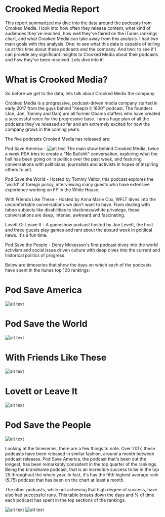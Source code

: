 # Crooked Media Report

This report summarized my dive into the data around the podcasts from Crooked Media.  I look into how often they release content, what kind of audiences they've reached, how well they've faired on the iTunes rankings chart, and what Crooked Media can take away from this analysis.  I had two main goals with this analysis.  One: to see what this data is capable of telling us at this time about these podcasts and the company.  And two: to see if I can provide any significant insights to Crooked Media about their podcasts and how they've been received.  Lets dive into it!

# What is Crooked Media?

So before we get to the data, lets talk about Crooked Media the company.

Crooked Media is a progressive, podcast-driven media company started in early 2017 from the guys behind "Keepin it 1600" podcast.  The founders (Jon, Jon, Tommy and Dan) are all former Obama staffers who have created a successful voice for the progressive base.  I am a
huge plan of all the podcasts they've released so far and am extremely excited for how the company grows in the coming years.  

The five podcasts Crooked Media has released are:

Pod Save America - ![alt text](https://github.com/jsaliani92/Itunes-Podcast-Chart-Analysis/blob/master/Images/Crooked_Media/Input/Lovett_Or_Leave_It.png)
The main show behind Crooked Media, twice a week PSA tries to create a "No Bullshit" conversation, exploring what the 
hell has been going on in politics over the past week, and featuring conversations with politicians, journalists and activists in hopes of 
inspiring others to act.

Pod Save the World - Hosted by Tommy Veitor, this podcast explores the 'world' of foreign policy, interviewing many guests
who have extensive experience working on FP in the White House.

With Friends Like These - Hosted by Anna Marie Cox, WFLT dives into the uncomfortable conversations we don't want to have.  From dealing
with taboo subjects like disabilities to blackness/white privalege, these conversations are deep, intense, awkward and fascinating.

Lovett Or Leave It - A gameshow podcast hosted by Jon Levett, the host and three guests play games and rant about the absurd week in 
poltiical news.  It's a fun time.

Pod Save the People - Deray Mckesson's first podcast dives into the world activism and social issue driven culture with deep dives
into the current and historical politics of progress.








Below are timeseries that show the days on which each of the podcasts have spent in the itunes top 100 rankings:

# Pod Save America
![alt text](https://github.com/jsaliani92/Itunes-Podcast-Chart-Analysis/blob/master/Images/Crooked_Media/Output/Timelines/Long_Time_Line_Pod%20Save%20America.png)
# Pod Save the World
![alt text](https://github.com/jsaliani92/Itunes-Podcast-Chart-Analysis/blob/master/Images/Crooked_Media/Output/Timelines/Long_Time_Line_Pod%20Save%20the%20World.png)
# With Friends Like These
![alt text](https://github.com/jsaliani92/Itunes-Podcast-Chart-Analysis/blob/master/Images/Crooked_Media/Output/Timelines/Long_Time_Line_With%20Friends%20Like%20These.png)
# Lovett or Leave It
![alt text](https://github.com/jsaliani92/Itunes-Podcast-Chart-Analysis/blob/master/Images/Crooked_Media/Output/Timelines/Long_Time_Line_Lovett%20or%20Leave%20It.png)
# Pod Save the People
![alt text](https://github.com/jsaliani92/Itunes-Podcast-Chart-Analysis/blob/master/Images/Crooked_Media/Output/Timelines/Long_Time_Line_Pod%20Save%20the%20People.png)

Looking at the timeseries, there are a few things to note.  Over 2017, these podcasts have been released in similar fashion, around a month between podcast releases.  Pod Save America, the podcast that's been out the longest, has been remarkably consistent in the top quarter of the rankings.  Being the brandname podcast, that is an incredible success to be in the top 25 throughout the whole year.  In fact, it's has the fifth highest average rank (5.75) podcast that has been on the chart at least a month.

The other podcasts, while not achieving that high degree of success, have also had successful runs.  This table breaks down the days and % of time each podcast has spent in the top sections of the rankings:

![alt text](https://github.com/jsaliani92/Itunes-Podcast-Chart-Analysis/blob/master/Images/Crooked_Media/Output/Tables/Total_Data_Table.png)
![alt text](https://github.com/jsaliani92/Itunes-Podcast-Chart-Analysis/blob/master/Images/Crooked_Media/Output/Tables/Percent_Data_Table.png)




